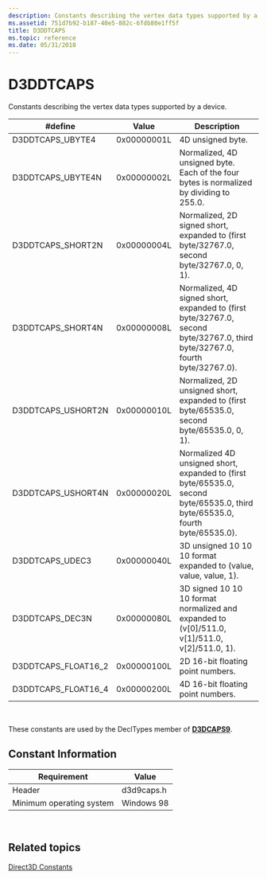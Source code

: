 ```yaml
---
description: Constants describing the vertex data types supported by a device.
ms.assetid: 751d7b92-b187-40e5-882c-6fdb80e1ff5f
title: D3DDTCAPS
ms.topic: reference
ms.date: 05/31/2018
---
```


# D3DDTCAPS

Constants describing the vertex data types supported by a device.



| \#define              | Value       | Description                                                                                                                   |
|-----------------------|-------------|-------------------------------------------------------------------------------------------------------------------------------|
| D3DDTCAPS\_UBYTE4     | 0x00000001L | 4D unsigned byte.                                                                                                             |
| D3DDTCAPS\_UBYTE4N    | 0x00000002L | Normalized, 4D unsigned byte. Each of the four bytes is normalized by dividing to 255.0.                                      |
| D3DDTCAPS\_SHORT2N    | 0x00000004L | Normalized, 2D signed short, expanded to (first byte/32767.0, second byte/32767.0, 0, 1).                                     |
| D3DDTCAPS\_SHORT4N    | 0x00000008L | Normalized, 4D signed short, expanded to (first byte/32767.0, second byte/32767.0, third byte/32767.0, fourth byte/32767.0).  |
| D3DDTCAPS\_USHORT2N   | 0x00000010L | Normalized, 2D unsigned short, expanded to (first byte/65535.0, second byte/65535.0, 0, 1).                                   |
| D3DDTCAPS\_USHORT4N   | 0x00000020L | Normalized 4D unsigned short, expanded to (first byte/65535.0, second byte/65535.0, third byte/65535.0, fourth byte/65535.0). |
| D3DDTCAPS\_UDEC3      | 0x00000040L | 3D unsigned 10 10 10 format expanded to (value, value, value, 1).                                                             |
| D3DDTCAPS\_DEC3N      | 0x00000080L | 3D signed 10 10 10 format normalized and expanded to (v\[0\]/511.0, v\[1\]/511.0, v\[2\]/511.0, 1).                           |
| D3DDTCAPS\_FLOAT16\_2 | 0x00000100L | 2D 16-bit floating point numbers.                                                                                             |
| D3DDTCAPS\_FLOAT16\_4 | 0x00000200L | 4D 16-bit floating point numbers.                                                                                             |



 

These constants are used by the DeclTypes member of [**D3DCAPS9**](/windows/desktop/api/D3D9Caps/ns-d3d9caps-d3dcaps9).

## Constant Information



|  Requirement                        | Value           |
|--------------------------|------------|
| Header                   | d3d9caps.h |
| Minimum operating system | Windows 98 |



 

## Related topics

<dl> <dt>

[Direct3D Constants](dx9-graphics-reference-d3d-constants.md)
</dt> </dl>

 

 



